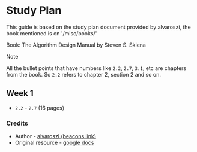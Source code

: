 # Study Plan

This guide is based on the study plan document provided by alvaroszi, the book mentioned is on '/misc/books/'

Book: The Algorithm Design Manual by Steven S. Skiena

> [!NOTE]
> All the bullet points that have numbers like `2.2`, `2.7`, `3.1`, etc are chapters from the book.
> So `2.2` refers to chapter 2, section 2 and so on.

## Week 1

- `2.2` - `2.7` (16 pages)

### Credits

- Author - [alvaroszi (beacons link)](https://beacons.ai/alvaroszi)
- Original resource - [google docs](https://docs.google.com/document/d/1-Ri9rqwiNDAsAVyF0xYjEkN3T3XWJc3_N_RmT-6pfxo)